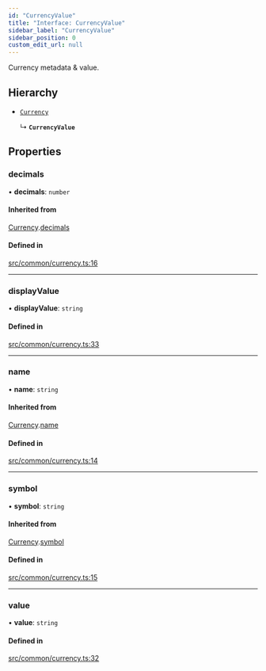 ```yaml
---
id: "CurrencyValue"
title: "Interface: CurrencyValue"
sidebar_label: "CurrencyValue"
sidebar_position: 0
custom_edit_url: null
---
```


Currency metadata & value.

## Hierarchy

- [`Currency`](Currency)

  ↳ **`CurrencyValue`**

## Properties

### decimals

• **decimals**: `number`

#### Inherited from

[Currency](Currency).[decimals](Currency#decimals)

#### Defined in

[src/common/currency.ts:16](https://github.com/PrasoonPratham/nftlabs-sdk-ts/blob/3077f6d/src/common/currency.ts#L16)

___

### displayValue

• **displayValue**: `string`

#### Defined in

[src/common/currency.ts:33](https://github.com/PrasoonPratham/nftlabs-sdk-ts/blob/3077f6d/src/common/currency.ts#L33)

___

### name

• **name**: `string`

#### Inherited from

[Currency](Currency).[name](Currency#name)

#### Defined in

[src/common/currency.ts:14](https://github.com/PrasoonPratham/nftlabs-sdk-ts/blob/3077f6d/src/common/currency.ts#L14)

___

### symbol

• **symbol**: `string`

#### Inherited from

[Currency](Currency).[symbol](Currency#symbol)

#### Defined in

[src/common/currency.ts:15](https://github.com/PrasoonPratham/nftlabs-sdk-ts/blob/3077f6d/src/common/currency.ts#L15)

___

### value

• **value**: `string`

#### Defined in

[src/common/currency.ts:32](https://github.com/PrasoonPratham/nftlabs-sdk-ts/blob/3077f6d/src/common/currency.ts#L32)
